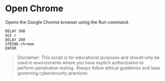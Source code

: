 # Open Chrome

Opens the Google Chrome browser using the Run command.

```       
DELAY 500
GUI r
DELAY 200
STRING chrome
ENTER
```

> Disclaimer: This script is for educational purposes and should only be used in environments where you have explicit authorization to perform penetration testing. Always follow ethical guidelines and laws governing cybersecurity practices.